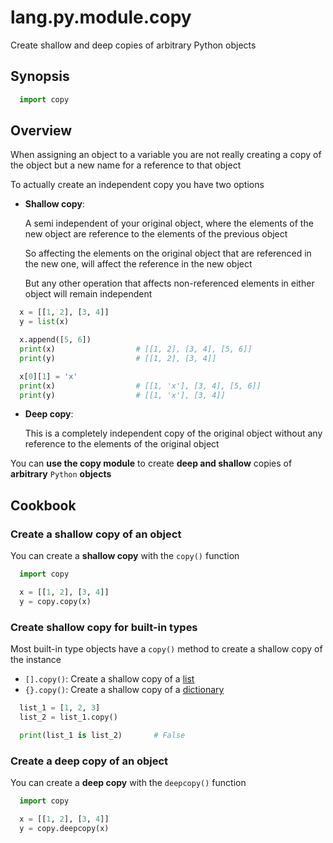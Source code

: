 # lang.py.module.copy

Create shallow and deep copies of arbitrary Python objects

## Synopsis

```py
  import copy
```

## Overview

When assigning an object to a variable you are not really creating a copy of
the object but a new name for a reference to that object

To actually create an independent copy you have two options

- **Shallow copy**:

  A semi independent of your original object, where the elements of the new
  object are reference to the elements of the previous object

  So affecting the elements on the original object that are referenced in the
  new one, will affect the reference in the new object

  But any other operation that affects non-referenced elements in either object
  will remain independent

```py
  x = [[1, 2], [3, 4]]
  y = list(x)

  x.append([5, 6])
  print(x)                  # [[1, 2], [3, 4], [5, 6]]
  print(y)                  # [[1, 2], [3, 4]]

  x[0][1] = 'x'
  print(x)                  # [[1, 'x'], [3, 4], [5, 6]]
  print(y)                  # [[1, 'x'], [3, 4]]
```

- **Deep copy**:

  This is a completely independent copy of the original object without any
  reference to the elements of the original object

You can **use the copy module** to create **deep and shallow** copies of
**arbitrary** `Python` **objects**

## Cookbook

### Create a shallow copy of an object

You can create a **shallow copy** with the `copy()` function

```py
  import copy

  x = [[1, 2], [3, 4]]
  y = copy.copy(x)
```

### Create shallow copy for built-in types

Most built-in type objects have a `copy()` method to create a shallow copy of
the instance

- `[].copy()`: Create a shallow copy of a [list](./7cxo.md)
- `{}.copy()`: Create a shallow copy of a [dictionary](./0loj.md)

```py
  list_1 = [1, 2, 3]
  list_2 = list_1.copy()

  print(list_1 is list_2)       # False
```

### Create a deep copy of an object

You can create a **deep copy** with the `deepcopy()` function

```py
  import copy

  x = [[1, 2], [3, 4]]
  y = copy.deepcopy(x)
```
